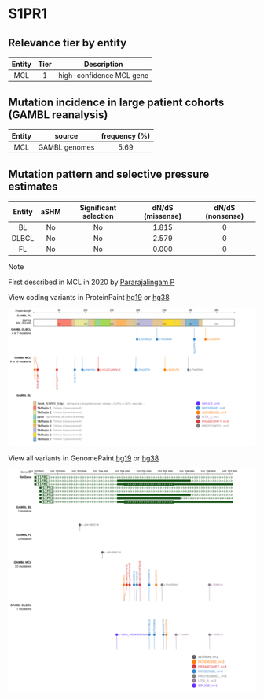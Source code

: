 # S1PR1

## Relevance tier by entity

|Entity|Tier|Description             |
|:------:|:----:|------------------------|
|MCL   |1   |high-confidence MCL gene|

## Mutation incidence in large patient cohorts (GAMBL reanalysis)

|Entity|source       |frequency (%)|
|:------:|:-------------:|:-------------:|
|MCL   |GAMBL genomes|5.69         |

## Mutation pattern and selective pressure estimates

|Entity|aSHM|Significant selection|dN/dS (missense)|dN/dS (nonsense)|
|:------:|:----:|:---------------------:|:----------------:|:----------------:|
|BL    |No  |No                   |1.815           |0               |
|DLBCL |No  |No                   |2.579           |0               |
|FL    |No  |No                   |0.000           |0               |


> [!NOTE]
> First described in MCL in 2020 by [Pararajalingam P](https://pubmed.ncbi.nlm.nih.gov/32160292)


View coding variants in ProteinPaint [hg19](https://morinlab.github.io/LLMPP/GAMBL/S1PR1_protein.html)  or [hg38](https://morinlab.github.io/LLMPP/GAMBL/S1PR1_protein_hg38.html)

![image](images/proteinpaint/S1PR1_NM_001400.svg)

View all variants in GenomePaint [hg19](https://morinlab.github.io/LLMPP/GAMBL/S1PR1.html)  or [hg38](https://morinlab.github.io/LLMPP/GAMBL/S1PR1_hg38.html)

![image](images/proteinpaint/S1PR1.svg)
